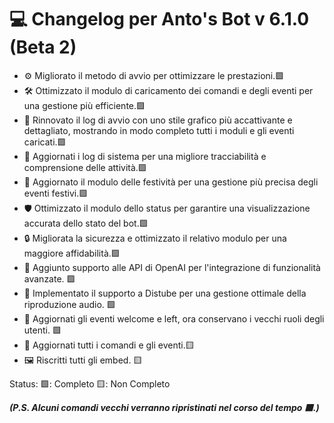 # 💻 Changelog per Anto's Bot v 6.1.0 (Beta 2) 

- ⚙️ Migliorato il metodo di avvio per ottimizzare le prestazioni.🟩
- 🛠️ Ottimizzato il modulo di caricamento dei comandi e degli eventi per una gestione più efficiente.🟩
- 🎨 Rinnovato il log di avvio con uno stile grafico più accattivante e dettagliato, mostrando in modo completo tutti i moduli e gli eventi caricati.🟩
- 📝 Aggiornati i log di sistema per una migliore tracciabilità e comprensione delle attività.🟩
- 🎉 Aggiornato il modulo delle festività per una gestione più precisa degli eventi festivi.🟩
- 🛡️ Ottimizzato il modulo dello status per garantire una visualizzazione accurata dello stato del bot.🟩
- 🔒 Migliorata la sicurezza e ottimizzato il relativo modulo per una maggiore affidabilità.🟩
- 🤖 Aggiunto supporto alle API di OpenAI per l'integrazione di funzionalità avanzate. 🟩
- 🎵 Implementato il supporto a Distube per una gestione ottimale della riproduzione audio. 🟩
- 👋 Aggiornati gli eventi welcome e left, ora conservano i vecchi ruoli degli utenti. 🟩
- 🔄 Aggiornati tutti i comandi e gli eventi.🟨
- 🖼️ Riscritti tutti gli embed. 🟨

Status:
🟩: Completo
🟨: Non Completo

  
***(P.S. Alcuni comandi vecchi verranno ripristinati nel corso del tempo 🟥.)***
